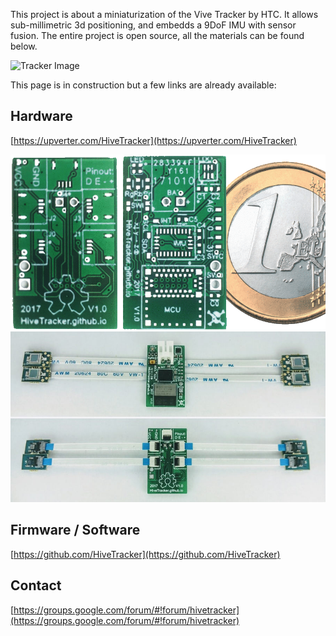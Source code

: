 This project is about a miniaturization of the Vive Tracker by HTC.
It allows sub-millimetric 3d positioning, and embedds a 9DoF IMU with sensor fusion.
The entire project is open source, all the materials can be found below.

![Tracker Image](https://www.vive.com/media/filer_public/1d/11/1d11bbe9-5f2d-493e-9d47-ca78ef8c2eea/tracker-s01.png)

This page is in construction but a few links are already available:

## Hardware
[https://upverter.com/HiveTracker](https://upverter.com/HiveTracker)

![1st PCB](pics/animation.gif)
![1st prototype](pics/prototype.jpg)


## Firmware / Software
[https://github.com/HiveTracker](https://github.com/HiveTracker)

## Contact
[https://groups.google.com/forum/#!forum/hivetracker](https://groups.google.com/forum/#!forum/hivetracker)

